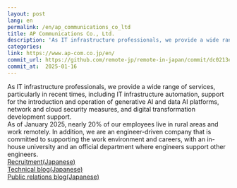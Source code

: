```yaml
---
layout: post
lang: en
permalink: /en/ap_communications_co_ltd
title: AP Communications Co., Ltd.
description: 'As IT infrastructure professionals, we provide a wide range of services, particularly in recent times, including IT infrastructure automation, support for the introduction and operation of generative AI and data AI platforms, network and cloud security measures, and digital transformation development support. As of January 2025, nearly 20% of our employees live in rural areas and work remotely. In addition, we are an engineer-driven company that is committed to supporting the work environment and careers, with an in-house university and an official department where engineers support other engineers. Recruitment(Japanese) Technical blog(Japanese) Public relations blog(Japanese)'
categories: 
link: https://www.ap-com.co.jp/en/
commit_url: https://github.com/remote-jp/remote-in-japan/commit/dc0213e5d3bf547e1dd7b4da3b612a689016ef3e
commit_at:  2025-01-16
---
```


<p>As IT infrastructure professionals, we provide a wide range of services, particularly in recent times, including IT infrastructure automation, support for the introduction and operation of generative AI and data AI platforms, network and cloud security measures, and digital transformation development support.<br />As of January 2025, nearly 20% of our employees live in rural areas and work remotely. In addition, we are an engineer-driven company that is committed to supporting the work environment and careers, with an in-house university and an official department where engineers support other engineers.<br /><a href="https://www.ap-com.co.jp/recruit/">Recruitment(Japanese)</a><br /><a href="https://techblog.ap-com.co.jp/">Technical blog(Japanese)</a><br /><a href="https://www.ap-com.co.jp/blog/archives/10738#article">Public relations blog(Japanese)</a></p>
